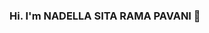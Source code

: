 ### Hi. I'm NADELLA SITA RAMA PAVANI 👋 

<!--
**PAVANINADELLA/PAVANINADELLA** is a ✨ _special_ ✨ repository because its `README.md` (this file) appears on your GitHub profile.

Here are some ideas to get you started:

## -  🔭 I’m a Mechanical Engineer, love to work and learn new things. 
## -  🌱 I’m currently learning Data Science.
## -  👯 I am currently sharing a bit of my knowledge to the world through my blogs and its open source communities.
## -  📫 How to reach me: 
         ## LinkedIn: https://www.linkedin.com/in/nadella-sita-rama-pavani-738528b1/
-->
